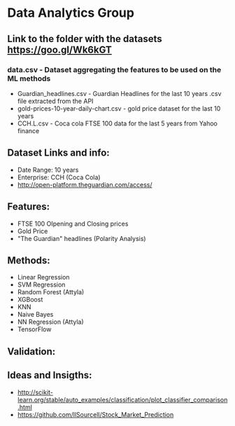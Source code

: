 # Data Analytics Group
## Link to the folder with the datasets https://goo.gl/Wk6kGT
### data.csv - Dataset aggregating the features to be used on the ML methods
- Guardian_headlines.csv - Guardian Headlines for the last 10 years .csv file extracted from the API
- gold-prices-10-year-daily-chart.csv - gold price dataset for the last 10 years
- CCH.L.csv - Coca cola FTSE 100 data for the last 5 years from Yahoo finance

## Dataset Links and info: 
- Date Range: 10 years
- Enterprise: CCH (Coca Cola)
- http://open-platform.theguardian.com/access/
  
## Features: 
- FTSE 100 OIpening and Closing prices
- Gold Price
- "The Guardian" headlines (Polarity Analysis)

## Methods:
- Linear Regression
- SVM Regression
- Random Forest (Attyla)
- XGBoost
- KNN
- Naive Bayes
- NN Regression (Attyla)
- TensorFlow

## Validation:

## Ideas and Insigths:
- http://scikit-learn.org/stable/auto_examples/classification/plot_classifier_comparison.html
- https://github.com/llSourcell/Stock_Market_Prediction
